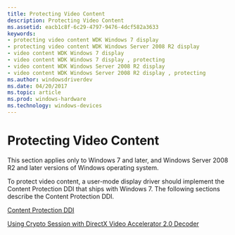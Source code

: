 ```yaml
---
title: Protecting Video Content
description: Protecting Video Content
ms.assetid: eacb1c8f-6c29-4797-9476-4dcf582a3633
keywords:
- protecting video content WDK Windows 7 display
- protecting video content WDK Windows Server 2008 R2 display
- video content WDK Windows 7 display
- video content WDK Windows 7 display , protecting
- video content WDK Windows Server 2008 R2 display
- video content WDK Windows Server 2008 R2 display , protecting
ms.author: windowsdriverdev
ms.date: 04/20/2017
ms.topic: article
ms.prod: windows-hardware
ms.technology: windows-devices
---
```


# Protecting Video Content


This section applies only to Windows 7 and later, and Windows Server 2008 R2 and later versions of Windows operating system.

To protect video content, a user-mode display driver should implement the Content Protection DDI that ships with Windows 7. The following sections describe the Content Protection DDI.

[Content Protection DDI](content-protection-ddi.md)

[Using Crypto Session with DirectX Video Accelerator 2.0 Decoder](using-crypto-session-with-directx-video-accelerator-2-0-decoder.md)

 

 





